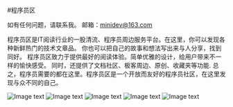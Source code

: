 #程序员区

如有任何问题，请联系我。
邮箱：minidev@163.com

程序员区是IT阅读行业的一股清流、程序员周边服务平台。在这里，你可以发现各种新鲜热门的技术文章品。
你也可以把自己的故事和想法写出来与人分享，找到同好。
程序员区致力于提供最好的阅读体验。简单优雅的设计，给用户带来不一样的愉快感受。
同时，还提供了文档社区、极客周边、原创、收藏夹等功能.
总之，程序员需要的都在这里。程序员区是一个开放而友好的程序员社区，在这里发现与众不同的自己。

![Image text](https://raw.githubusercontent.com/041043/CodeDog/master/Des/IMG_4429.JPG)
![Image text](https://raw.githubusercontent.com/041043/CodeDog/master/Des/IMG_4433.JPG)
![Image text](https://raw.githubusercontent.com/041043/CodeDog/master/Des/IMG_4437.JPG)
![Image text](https://raw.githubusercontent.com/041043/CodeDog/master/Des/IMG_4441.JPG)
![Image text](https://raw.githubusercontent.com/041043/CodeDog/master/Des/IMG_4445.JPG)


